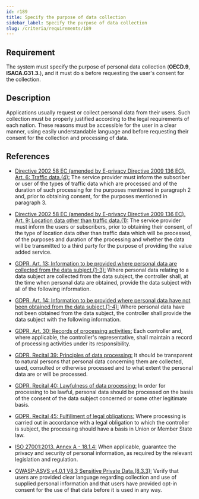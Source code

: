 ```yaml
---
id: r189
title: Specify the purpose of data collection
sidebar_label: Specify the purpose of data collection
slug: /criteria/requirements/189
---
```


## Requirement

The system must specify the purpose
of personal data collection
(**OECD.9**, **ISACA.G31.3.**),
and it must do s
before requesting the user's consent
for the collection.

## Description

Applications usually request
or collect personal data from their users.
Such collection
must be properly justified
according to the legal requirements
of each nation.
These reasons must be accessible
for the user in a clear manner,
using easily understandable language
and before requesting their consent
for the collection and processing of data.

## References

- [Directive 2002 58 EC (amended by E-privacy Directive 2009 136 EC). Art. 6:
  Traffic data.(4):](https://eur-lex.europa.eu/legal-content/EN/TXT/PDF/?uri=CELEX:02002L0058-20091219)
  The service provider must inform
  the subscriber or user of the types of traffic
  data which are processed
  and of the duration of such processing
  for the purposes mentioned in paragraph 2 and,
  prior to obtaining consent,
  for the  purposes mentioned in paragraph 3.

- [Directive 2002 58 EC (amended by E-privacy Directive 2009 136 EC). Art. 9:
  Location data other than traffic data.(1):](https://eur-lex.europa.eu/legal-content/EN/TXT/PDF/?uri=CELEX:02002L0058-20091219)
  The service provider
  must inform the users or subscribers,
  prior to obtaining their consent,
  of the type of location data other
  than traffic data which will be processed,
  of the purposes and duration of the processing
  and whether the data will be transmitted
  to a third party for the purpose
  of providing the value added service.

- [GDPR. Art. 13: Information to be provided where personal data are collected
  from the data subject.(1-3):](https://gdpr-info.eu/art-13-gdpr/)
  Where personal data relating
  to a data subject are collected
  from the data subject,
  the controller shall,
  at the time when personal data
  are obtained,
  provide the data subject
  with all of the following information.

- [GDPR. Art. 14: Information to be provided where personal data have not been
  obtained from the data subject.(1-4):](https://gdpr-info.eu/art-14-gdpr/)
  Where personal data
  have not been obtained
  from the data subject,
  the controller shall provide
  the data subject
  with the following information.

- [GDPR. Art. 30: Records of processing activities:](https://gdpr-info.eu/art-30-gdpr/)
  Each controller and,
  where applicable,
  the controller's representative,
  shall maintain a record of processing activities
  under its responsibility.

- [GDPR. Recital 39: Principles of data processing:](https://gdpr-info.eu/recitals/no-39/)
  It should be transparent
  to natural persons
  that personal data concerning them
  are collected, used, consulted
  or otherwise processed
  and to what extent the personal data
  are or will be processed.

- [GDPR. Recital 40: Lawfulness of data processing:](https://gdpr-info.eu/recitals/no-40/)
  In order for processing to be lawful,
  personal data should be processed
  on the basis of the consent
  of the data subject concerned
  or some other legitimate basis.

- [GDPR. Recital 45: Fulfillment of legal obligations:](https://gdpr-info.eu/recitals/no-45/)
  Where processing is carried out
  in accordance with a legal obligation
  to which the controller is subject,
  the processing should have a basis
  in Union or Member State law.

- [ISO 27001:2013. Annex A - 18.1.4:](https://www.iso.org/obp/ui/#iso:std:54534:en)
  When applicable,
  guarantee the privacy and security
  of personal information,
  as required by the relevant legislation
  and regulation.

- [OWASP-ASVS v4.0.1 V8.3 Sensitive Private Data.(8.3.3):](https://owasp.org/www-pdf-archive/OWASP_Application_Security_Verification_Standard_4.0-en.pdf)
  Verify that users
  are provided clear language regarding collection
  and use of supplied personal information
  and that users have provided opt-in consent
  for the use of that data
  before it is used in any way.
